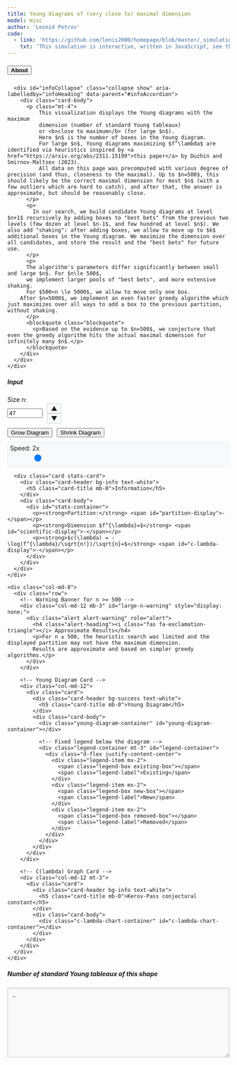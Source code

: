 ```yaml
---
title: Young diagrams of (very close to) maximal dimension
model: misc
author: 'Leonid Petrov'
code:
  - link: 'https://github.com/lenis2000/homepage/blob/master/_simulations/misc/2025-05-04-dim-lambda.md'
    txt: 'This simulation is interactive, written in JavaScript, see the source code of this page at the link'
---
```

<script src="{{site.url}}/js/d3.v7.min.js"></script>
<link rel="stylesheet" href="https://cdnjs.cloudflare.com/ajax/libs/font-awesome/5.15.3/css/all.min.css">

<style>
  .chart-container, .c-lambda-chart-container {
    height: 300px;
    width: 100%;
    min-height: 200px;
  }
  .young-diagram-container {
    margin-top: 5px;
    margin-bottom: 10px;
    text-align: center;
    overflow-x: auto; /* Enable horizontal scrolling if needed */
    max-width: 100%; /* Ensure container doesn't exceed parent width */
    display: flex;
    justify-content: center;
    align-items: center; /* Center vertically as well */
    min-height: 200px;
    -webkit-overflow-scrolling: touch; /* Smooth scrolling on iOS */
    position: relative; /* For absolute positioning if needed */
  }
  /* Make SVG responsive */
  .young-diagram-container svg {
    max-width: 100%;
    height: auto !important;
    display: block;
    margin: 0 auto;
  }

  /* Responsive adjustments for small screens */
  @media (max-width: 576px) {
    .young-diagram-container {
      min-height: 150px;
      margin-left: -15px;
      margin-right: -15px;
      width: calc(100% + 30px);
      overflow-x: scroll;
      -webkit-overflow-scrolling: touch; /* Smoother scrolling on iOS */
    }

    /* Force display for mobile */
    .young-diagram-container svg {
      display: block !important;
      max-width: none !important; /* Allow diagram to be wider than container with scrolling */
      height: auto !important;
      min-width: 250px; /* Ensure minimum width on small screens */
    }
  }
  .young-box {
    fill: #4682b4;
    stroke: #000;
    stroke-width: 1px;
  }
  .young-box-new {
    fill: #ff7f50; /* Coral color for new boxes */
    stroke: #000;
    stroke-width: 1px;
  }
  .young-box-removed {
    fill: none;
    stroke: #ff0000; /* Red color for removed boxes */
    stroke-width: 2px;
    stroke-dasharray: 5,5;
  }
  .stats-card {
    margin-top: 20px;
  }
  .number-input-container {
    display: flex;
    align-items: center;
  }
  .number-controls {
    display: flex;
    flex-direction: column;
    margin-left: 10px;
  }
  .number-control-btn {
    cursor: pointer;
    padding: 2px 8px;
    background: #f8f9fa;
    border: 1px solid #ced4da;
    user-select: none;
  }
  .number-control-btn:hover {
    background: #e9ecef;
  }

  .auto-controls {
    display: flex;
    gap: 10px;
    margin-top: 10px;
  }

  .speed-control {
    margin-top: 10px;
    padding: 5px;
    background-color: #f8f9fa;
    border-radius: 4px;
    border: 1px solid #e9ecef;
  }

  .form-range {
    width: 100%;
    height: 1.5rem;
    padding: 0;
    appearance: none;
    background-color: transparent;
  }

  .form-range::-webkit-slider-thumb {
    appearance: none;
    width: 16px;
    height: 16px;
    border-radius: 50%;
    background: #007bff;
    cursor: pointer;
  }

  .form-range::-moz-range-thumb {
    width: 16px;
    height: 16px;
    border-radius: 50%;
    background: #007bff;
    cursor: pointer;
  }

  /* Styles for the dimension display */
  #dimension-display {
    font-family: "SFMono-Regular", Consolas, Monaco, "Courier New", Courier, monospace;
    font-size: 0.85rem;
    word-break: break-all;
    white-space: pre-wrap;
    min-height: 120px;
    max-height: 400px;
    overflow-y: auto;
    overflow-x: hidden;
    letter-spacing: -0.03em;
    line-height: 1.25;
    padding: 10px;
    border-color: #ccc;
    background-color: #f9f9f9;
    box-shadow: inset 0 1px 3px rgba(0,0,0,0.1);
    width: 100%;
  }
</style>

<div class="container mt-5">
  <div class="accordion" id="infoAccordion">
    <div class="card">
      <div class="card-header" id="infoHeading">
        <h5 class="mb-0">
          <button class="btn btn-link" type="button" data-toggle="collapse" data-target="#infoCollapse" aria-expanded="true" aria-controls="infoCollapse">
            <strong>About</strong> <i class="fa fa-chevron-down"></i>
          </button>
        </h5>
      </div>

      <div id="infoCollapse" class="collapse show" aria-labelledby="infoHeading" data-parent="#infoAccordion">
        <div class="card-body">
          <p class="mt-4">
              This visualization displays the Young diagrams with the maximum
              dimension (number of standard Young tableaux)
              or <b>close to maximum</b> (for large $n$).
              Here $n$ is the number of boxes in the Young diagram.
              For large $n$, Young diagrams maximizing $f^\lambda$ are identified via heuristics inspired by <a href="https://arxiv.org/abs/2311.15199">this paper</a> by Duzhin and Smirnov-Maltsev (2023).
              All data on this page was precomputed with various degree of precision (and thus, closeness to the maximal). Up to $n=500$, this should likely be the correct maximal dimension for most $n$ (with a few outliers which are hard to catch), and after that, the answer is approximate, but should be reasonably close.
          </p>
          <p>
            In our search, we build candidate Young diagrams at level $n+1$ recursively by adding boxes to "best bets" from the previous two levels (few dozen at level $n-1$, and few hundred at level $n$). We also add "shaking": after adding boxes, we allow to move up to $k$ additional boxes in the Young diagram. We maximize the dimension over all candidates, and store the result and the "best bets" for future use.
          </p>
          <p>
          The algorithm's parameters differ significantly between small and large $n$. For $n\le 500$,
          we implement larger pools of "best bets", and more extensive shaking.
          For $500<n \le 5000$, we allow to move only one box.
        After $n=5000$, we implement an even faster greedy algorithm which just maximizes over all ways to add a box to the previous partition, without shaking.
          </p>
          <blockquote class="blockquote">
            <p>Based on the evidence up to $n=500$, we conjecture that even the greedy algorithm hits the actual maximal dimension for infinitely many $n$.</p>
          </blockquote>
        </div>
      </div>
    </div>
  </div>

  <div class="row mt-4">
    <div class="col-md-4">
      <div class="card">
        <div class="card-header bg-primary text-white">
          <h5 class="card-title mb-0">Input</h5>
        </div>
        <div class="card-body">
          <div class="mb-3">
            <label for="size-n" class="form-label">Size n:</label>
            <div class="number-input-container">
              <input type="number" class="form-control" id="size-n" min="1" max="12000" value="47" required>
              <div class="number-controls">
                  <span class="number-control-btn" id="increment-btn">▲</span>
                  <span class="number-control-btn" id="decrement-btn">▼</span>
              </div>
            </div>
            <div class="auto-controls mt-2">
              <button class="btn btn-sm btn-outline-primary" id="grow-btn">Grow Diagram</button>
              <button class="btn btn-sm btn-outline-danger" id="stop-grow-btn" style="display: none;">Stop</button>
              <button class="btn btn-sm btn-outline-warning ml-2" id="shrink-btn">Shrink Diagram</button>
              <button class="btn btn-sm btn-outline-danger" id="stop-shrink-btn" style="display: none;">Stop</button>
            </div>
            <div class="speed-control mt-2">
              <label for="speed-slider" class="form-label">Speed: <span id="speed-value">2x</span></label>
              <input type="range" class="form-range" id="speed-slider" min="1" max="10" value="2">
            </div>
          </div>
        </div>
      </div>

      <div class="card stats-card">
        <div class="card-header bg-info text-white">
          <h5 class="card-title mb-0">Information</h5>
        </div>
        <div class="card-body">
          <div id="stats-container">
            <p><strong>Partition:</strong> <span id="partition-display">-</span></p>
            <p><strong>Dimension $f^{\lambda}=$</strong> <span id="scientific-display">-</span></p>
            <p><strong>$c(\lambda) = -\log(f^{\lambda}/\sqrt{n!})/\sqrt{n}=$</strong> <span id="c-lambda-display">-</span></p>
          </div>
        </div>
      </div>
    </div>

    <div class="col-md-8">
      <div class="row">
        <!-- Warning Banner for n >= 500 -->
        <div class="col-md-12 mb-3" id="large-n-warning" style="display: none;">
          <div class="alert alert-warning" role="alert">
            <h4 class="alert-heading"><i class="fas fa-exclamation-triangle"></i> Approximate Results</h4>
            <p>For n ≥ 500, the heuristic search was limited and the displayed partition may not have the maximum dimension.
            Results are approximate and based on simpler greedy algorithms.</p>
          </div>
        </div>

        <!-- Young Diagram Card -->
        <div class="col-md-12">
          <div class="card">
            <div class="card-header bg-success text-white">
              <h5 class="card-title mb-0">Young Diagram</h5>
            </div>
            <div class="card-body">
              <div class="young-diagram-container" id="young-diagram-container"></div>

              <!-- Fixed legend below the diagram -->
              <div class="legend-container mt-3" id="legend-container">
                <div class="d-flex justify-content-center">
                  <div class="legend-item mx-2">
                    <span class="legend-box existing-box"></span>
                    <span class="legend-label">Existing</span>
                  </div>
                  <div class="legend-item mx-2">
                    <span class="legend-box new-box"></span>
                    <span class="legend-label">New</span>
                  </div>
                  <div class="legend-item mx-2">
                    <span class="legend-box removed-box"></span>
                    <span class="legend-label">Removed</span>
                  </div>
                </div>
              </div>
            </div>
          </div>
        </div>

        <!-- C(lambda) Graph Card -->
        <div class="col-md-12 mt-3">
          <div class="card">
            <div class="card-header bg-info text-white">
              <h5 class="card-title mb-0">Kerov-Pass conjectural constant</h5>
            </div>
            <div class="card-body">
              <div class="c-lambda-chart-container" id="c-lambda-chart-container"></div>
            </div>
          </div>
        </div>
      </div>
    </div>
  </div>

  <div class="row mt-4">
    <div class="col-md-12">
      <div class="card">
        <div class="card-header bg-info text-white">
          <h5 class="card-title mb-0">Number of standard Young tableaux of this shape</h5>
        </div>
        <div class="card-body">
          <textarea id="dimension-display" class="form-control mb-4" rows="7" readonly style="resize: vertical; overflow-y: auto; font-family: monospace; font-size: 0.9rem; word-break: break-all; white-space: pre-wrap; overflow-x: scroll; scrollbar-width: thin;">-</textarea>
        </div>
      </div>
    </div>
  </div>
</div>

<style>
  /* Legend styles */
  .legend-container {
    text-align: center;
    padding: 5px;
    background-color: #f8f9fa;
    border-radius: 5px;
    margin-top: 5px;
    border: 1px solid #e9ecef;
  }
  .legend-item {
    display: inline-flex;
    align-items: center;
    margin: 0 8px 5px 8px;
    white-space: nowrap;
  }
  .legend-box {
    display: inline-block;
    width: 15px;
    height: 15px;
    margin-right: 5px;
    flex-shrink: 0;
  }
  .existing-box {
    background-color: #4682b4;
    border: 1px solid #000;
  }
  .new-box {
    background-color: #ff7f50;
    border: 1px solid #000;
  }
  .removed-box {
    background-color: transparent;
    border: 2px dashed #ff0000;
    width: 13px;
    height: 13px;
  }
  .legend-label {
    font-size: 14px;
  }

  /* Responsive adjustments for small screens */
  @media (max-width: 576px) {
    .legend-item {
      margin: 0 4px 5px 4px;
    }
    .legend-box {
      width: 12px;
      height: 12px;
      margin-right: 3px;
    }
    .legend-label {
      font-size: 12px;
    }
    #about-section[open] {
      margin-bottom: 1rem;
    }
    #about-section:not([open]) {
      margin-bottom: 0;
    }
    #about-section > summary {
      font-weight: bold;
      cursor: pointer;
      padding: 0.5rem 0;
      margin-bottom: 0;
    }
  }

  /* Always fold About section by default on mobile */
  @media (max-width: 576px) {
    #about-section:not([open]) {
      display: block;
    }
    #about-section > div {
      display: none;
    }
    #about-section[open] > div {
      display: block;
    }
  }

  /* For larger screens, make details togglable but not folded by default */
  @media (min-width: 577px) {
    #about-section > summary {
      cursor: pointer;
      font-weight: bold;
      margin-bottom: 0.5rem;
    }
    #about-section > summary::marker {
      font-size: 1.2em;
    }
  }

  /* Chart styles */
  .c-lambda-chart-container {
    width: 100%;
    height: 300px;
    min-height: 250px;
  }

  .x-axis path, .y-axis path,
  .x-axis line, .y-axis line {
    stroke: #ccc;
    stroke-width: 1px;
  }

  .x-axis text, .y-axis text {
    font-size: 10px;
    fill: #666;
  }
</style>

<script>
  // Global variables
  let partitionData = {};
  let growInterval = null;  // Timer for auto-incrementing n
  let shrinkInterval = null;  // Timer for auto-decrementing n

  // Function to fetch and process partition data
  async function loadPartitionData() {
    try {
      // Load all three JSON files
      const jsonFiles = [
        '{{site.url}}/js/2025-05-04-dim-lambda-partitionData.json',
        '{{site.url}}/js/2025-05-04-dim-lambda-partitionData-large.json',
        '{{site.url}}/js/2025-05-04-dim-lambda-partitionData-large2.json'
      ];

      // Load each file and merge the data
      for (const jsonFile of jsonFiles) {
        console.log(`Loading data from ${jsonFile}...`);
        const response = await fetch(jsonFile);
        if (!response.ok) {
          console.warn(`Could not load ${jsonFile}: ${response.status}`);
          continue;
        }

        // Get the raw text first
        const rawText = await response.text();

        try {
          // Parse JSON to object but ensure dimensions are preserved as strings
          const fileData = JSON.parse(rawText, (key, value) => {
            // Ensure dimension values are always strings
            if (key === 'dimension') {
              return value.toString();
            }
            return value;
          });

          // Merge data into the main partitionData object
          Object.keys(fileData).forEach(key => {
            partitionData[key] = fileData[key];
            // Ensure dimensions are strings
            if (partitionData[key].dimension !== undefined) {
              partitionData[key].dimension = partitionData[key].dimension.toString();
            }
          });

          console.log(`Successfully merged data from ${jsonFile}`);
        } catch (parseError) {
          console.error(`Error parsing ${jsonFile}:`, parseError);
        }
      }

      console.log("Partition data loading complete, merged data from all files.");

      // Update max input value based on available data
      const availableKeys = Object.keys(partitionData).map(Number).sort((a, b) => a - b);
      if (availableKeys.length > 0) {
        const maxAvailable = Math.max(...availableKeys);
        // Leave the max as 12000 as specified in the HTML
        console.log(`Updated max input value to ${maxAvailable} based on available data`);

        // No longer adding data range information
      }

      // Initialize display after data is loaded
      const inputElement = document.getElementById('size-n');
      const initialN = parseInt(inputElement.value);
      // Ensure the initial display update happens *after* data is loaded
      if (partitionData[initialN.toString()]) {
         updateDisplay(initialN);
      } else {
         console.warn(`Initial size n=${initialN} not found in loaded data.`);
         // Handle cases where initial value might not be in JSON
         document.getElementById('young-diagram-container').innerHTML = '<p>Select a valid size.</p>';
      }

    } catch (error) {
      console.error('Error loading partition data:', error);
      // Display an error message to the user in the UI
       document.getElementById('young-diagram-container').innerHTML = '<p class="text-danger">Error loading visualization data. Please check console.</p>';
       // Optionally disable controls or show specific error messages
    }
  }

  // Call the function to load data when the script runs
  // Ensure this runs before any code that relies on partitionData
  loadPartitionData();

  // Store the previous partition
  let previousPartition = null;

  // No need to store c(lambda) values anymore, we'll calculate them on demand

  // Function to draw the Young diagram for a given partition
  function drawYoungDiagram(partition, n) {
    const container = document.getElementById('young-diagram-container');
    container.innerHTML = '';

    // Get container dimensions
    const containerWidth = document.getElementById('young-diagram-container').offsetWidth;

    // Set up dimensions - dynamically adjust box size based on screen size
    const baseBoxSize = 40;
    // Reduce box size for small screens more aggressively, especially for mobile
    const isMobile = window.innerWidth <= 576;
    const minBoxSize = isMobile ? 10 : 18; // Even smaller minimum for mobile

    // For mobile, use a more aggressive calculation to ensure the diagram is visible
    let boxSize;
    if (isMobile) {
      // On mobile, prioritize visibility over detail
      const maxBoxesInWidth = Math.max(1, Math.max(...partition));
      boxSize = Math.min(baseBoxSize, Math.max(minBoxSize, 300 / (maxBoxesInWidth + 2)));
    } else {
      // For larger screens, use the original calculation
      boxSize = Math.min(baseBoxSize, Math.max(minBoxSize, containerWidth / (Math.max(1, Math.max(...partition)) + 5)));
    }

    const margin = Math.max(5, boxSize / 4);

    // Get the previous partition if available
    const prevPartition = n > 1 && partitionData[(n-1).toString()] ? partitionData[(n-1).toString()].partition : null;

    // Calculate max dimensions considering both current and previous partitions
    const numRows = Math.max(partition.length, prevPartition ? prevPartition.length : 0);
    const numCols = Math.max(
      Math.max(...partition),
      prevPartition ? Math.max(...prevPartition) : 0
    );

    const width = numCols * boxSize + margin * 2;
    const height = numRows * boxSize + margin * 2;

    // Container width already calculated above

    // Calculate scale factor if diagram is wider than container
    const scaleFactor = Math.min(1, containerWidth / (width + 100));

    // Create SVG with viewBox for responsiveness
    const svg = d3.select('#young-diagram-container')
      .append('svg')
      .attr('viewBox', `0 0 ${width + 50} ${height + 20}`) // No extra space for legend
      .attr('preserveAspectRatio', isMobile ? 'xMinYMid meet' : 'xMidYMid meet') // Left-align on mobile for better visibility
      .attr('width', isMobile ? Math.max(width + 50, 300) : '100%') // Set explicit width for mobile
      .attr('height', height + 20)
      .style('max-width', isMobile ? 'none' : '100%') // Remove max-width restriction on mobile
      .style('min-width', isMobile ? '300px' : 'auto') // Ensure minimum width on mobile
      .style('height', 'auto !important') // Force auto height with !important
      .style('display', 'block')
      .style('margin', '0 auto');

    // Create a map to track box statuses
    let boxStatuses = new Map();

    // If we have a previous partition, identify box statuses
    if (prevPartition) {
      // Create a map of boxes in the current partition
      const currentBoxes = new Set();
      for (let row = 0; row < partition.length; row++) {
        for (let col = 0; col < partition[row]; col++) {
          currentBoxes.add(`${row},${col}`);
        }
      }

      // Create a map of boxes in the previous partition
      const prevBoxes = new Set();
      for (let row = 0; row < prevPartition.length; row++) {
        for (let col = 0; col < prevPartition[row]; col++) {
          prevBoxes.add(`${row},${col}`);
        }
      }

      // Identify boxes that exist in both partitions (these haven't changed)
      const unchangedBoxes = new Set();
      prevBoxes.forEach(box => {
        if (currentBoxes.has(box)) {
          unchangedBoxes.add(box);
        }
      });

      // Identify boxes that exist in current but not in previous (new boxes)
      const newBoxes = new Set();
      currentBoxes.forEach(box => {
        if (!prevBoxes.has(box)) {
          newBoxes.add(box);
        }
      });

      // Identify boxes that exist in previous but not in current (removed boxes)
      const removedBoxes = new Set();
      prevBoxes.forEach(box => {
        if (!currentBoxes.has(box)) {
          removedBoxes.add(box);
        }
      });

      // For boxes in the current partition, determine if they're new, unchanged, or moved
      for (let row = 0; row < partition.length; row++) {
        for (let col = 0; col < partition[row]; col++) {
          const boxKey = `${row},${col}`;

          if (newBoxes.has(boxKey)) {
            // This is a new box
            boxStatuses.set(boxKey, 'new');
          } else {
            // All other boxes are considered unchanged
            boxStatuses.set(boxKey, 'unchanged');
          }
        }
      }

      // Mark removed boxes
      removedBoxes.forEach(boxKey => {
        boxStatuses.set(boxKey, 'removed');
      });
    }

    // First, draw the removed boxes (so they're in the background)
    if (prevPartition) {
      boxStatuses.forEach((status, boxKey) => {
        if (status === 'removed') {
          const [row, col] = boxKey.split(',').map(Number);
          svg.append('rect')
            .attr('class', 'young-box-removed')
            .attr('x', margin + col * boxSize)
            .attr('y', margin + row * boxSize)
            .attr('width', boxSize)
            .attr('height', boxSize);
        }
      });
    }

    // Then, draw the current boxes
    for (let row = 0; row < partition.length; row++) {
      const rowLength = partition[row];
      for (let col = 0; col < rowLength; col++) {
        const boxKey = `${row},${col}`;
        let boxClass = 'young-box';

        // If we have a previous partition, check if this box is new
        if (prevPartition) {
          const boxStatus = boxStatuses.get(boxKey);
          if (boxStatus === 'new') {
            boxClass = 'young-box-new';
          }
        }

        svg.append('rect')
          .attr('class', boxClass)
          .attr('x', margin + col * boxSize)
          .attr('y', margin + row * boxSize)
          .attr('width', boxSize)
          .attr('height', boxSize);
      }
    }

    // No floating legend in the SVG
  }

  // Function to calculate log factorial: log(n!)
  function logFactorial(n) {
    if (n <= 1) return 0;

    let logResult = 0;
    for (let i = 1; i <= n; i++) {
      logResult += Math.log(i);
    }
    return logResult;
  }

  // Function to calculate c(lambda) = -log(f^lambda/sqrt(n!))/sqrt(n)
  function calculateCLambda(dimension, n) {
    // Check if we have a pre-computed c_lambda value for this partition
    const nStr = n.toString();
    if (partitionData[nStr] && partitionData[nStr].c_lambda !== undefined && partitionData[nStr].c_lambda !== null) {
      return partitionData[nStr].c_lambda;
    }

    // For all n values, use logarithmic calculations to avoid overflow
    // Convert dimension to string to handle very large numbers
    const dimensionStr = dimension.toString();

    // For very large numbers (scientific notation with e+), extract the exponent
    let logDimension;
    if (dimensionStr.includes('e+')) {
      const parts = dimensionStr.split('e+');
      const mantissa = parseFloat(parts[0]);
      const exponent = parseInt(parts[1]);
      logDimension = Math.log(mantissa) + exponent * Math.log(10);
    } else {
      // For regular numbers, just take the log
      try {
        logDimension = Math.log(dimension);
      } catch (e) {
        console.warn(`Error calculating log for n=${n}, dimension is too large. Using Infinity.`);
        return Infinity; // Return a placeholder value for extremely large numbers
      }
    }

    // Calculate log(n!)
    const logNFactorial = logFactorial(n);

    // logSqrtFactorial = log(sqrt(n!)) = log(n!)/2
    const logSqrtFactorial = logNFactorial / 2;

    // c(lambda) = -log(f^lambda/sqrt(n!))/sqrt(n) = -(log(f^lambda) - log(sqrt(n!)))/sqrt(n)
    try {
      return -(logDimension - logSqrtFactorial) / Math.sqrt(n);
    } catch (e) {
      console.warn(`Error calculating c(lambda) for n=${n}: ${e.message}`);
      return Infinity; // Return a placeholder value for calculation errors
    }
  }

  // Function to update the display with information for a given size n
  function updateDisplay(n) {
    const data = partitionData[n.toString()];

    // Show/hide the warning banner based on n value
    const warningBanner = document.getElementById('large-n-warning');
    if (n >= 500) {
      warningBanner.style.display = 'block';
    } else {
      warningBanner.style.display = 'none';
    }

    if (data) {
      // Update partition display
      document.getElementById('partition-display').textContent = `[${data.partition.join(', ')}]`;

      // Display dimension value - just focus on showing SUPER DUPER long numbers correctly
      const dimensionStr = data.dimension.toString(); // Convert to string

      // Display the dimension value in textarea (use value instead of textContent)
      const dimensionDisplay = document.getElementById('dimension-display');
      dimensionDisplay.value = dimensionStr;

      // Log for debugging
      console.log(`Dimension for n=${n}: String of length ${dimensionStr.length}`);

      // Adjust textarea height based on content length
      const contentLength = dimensionStr.length;
      if (contentLength > 1000) {
        dimensionDisplay.rows = 15; // More rows for extremely large numbers
      } else if (contentLength > 500) {
        dimensionDisplay.rows = 12;
      } else if (contentLength > 300) {
        dimensionDisplay.rows = 8;
      } else if (contentLength > 150) {
        dimensionDisplay.rows = 6;
      } else {
        dimensionDisplay.rows = 5;
      }

      // Format dimension in scientific notation with LaTeX formatting
      let scientificNotation;
      try {
        // Only format numbers for n <= 300
        if (n <= 300) {
          if (typeof dimensionStr === 'string' && dimensionStr.includes('e')) {
            // Handle scientific notation directly
            const parts = dimensionStr.split('e');
            const mantissa = parseFloat(parts[0]);
            const exponent = parseInt(parts[1].replace('+', ''));
            scientificNotation = `${mantissa.toFixed(2)} × 10^${exponent}`;
          } else if (typeof dimensionStr === 'string' && dimensionStr.length > 15) {
            // For very long string numbers
            scientificNotation = `${dimensionStr.substring(0, 2)}.${dimensionStr.substring(2, 4)} × 10^${dimensionStr.length - 1}`;
          } else if (data.dimension >= 1e10) {
            // Regular large numbers
            const exponent = Math.floor(Math.log10(data.dimension));
            const mantissa = data.dimension / Math.pow(10, exponent);
            scientificNotation = `${mantissa.toFixed(2)} × 10^${exponent}`;
          } else {
            // Small numbers
            scientificNotation = data.dimension.toString();
          }
        } else {
          // For n > 300, don't try to format
          scientificNotation = "Too large";
        }
      } catch (e) {
        // Fallback for any parsing errors
        scientificNotation = `10^${dimensionStr.toString().length}`;
      }
      document.getElementById('scientific-display').textContent = scientificNotation;

      // Calculate and display c(lambda)
      const cLambda = calculateCLambda(data.dimension, n);

      // Check if cLambda is a valid finite number
      if (isFinite(cLambda)) {
        document.getElementById('c-lambda-display').textContent = cLambda.toFixed(6);
      } else {
        // If we have a pre-computed value available, display that instead
        if (data.c_lambda !== undefined) {
          document.getElementById('c-lambda-display').textContent = data.c_lambda.toFixed(6);
        } else {
          document.getElementById('c-lambda-display').textContent = 'Value too large to compute';
        }
      }

      // Draw the Young diagram with the current n value
      drawYoungDiagram(data.partition, n);

      // Toggle legend visibility based on whether we have a previous partition
      const legendContainer = document.getElementById('legend-container');
      if (n > 1) {
        legendContainer.style.display = 'block';
      } else {
        legendContainer.style.display = 'none';
      }

      // Update the c(lambda) chart with current n
      drawCLambdaChart(n);
    } else {
      document.getElementById('partition-display').textContent = 'Not available';
      document.getElementById('dimension-display').textContent = 'Not available';
      document.getElementById('scientific-display').textContent = 'Not available';
      document.getElementById('c-lambda-display').textContent = 'Not available';
      document.getElementById('young-diagram-container').innerHTML = '<p>Data not available for this size.</p>';

      // Hide legend when no data is available
      document.getElementById('legend-container').style.display = 'none';
    }
  }

  // Function to increment n value with validation
  function incrementN() {
    const inputElement = document.getElementById('size-n');
    const currentValue = parseInt(inputElement.value) || 0;
    const maxValue = parseInt(inputElement.max);

    if (currentValue < maxValue) {
      const nextN = currentValue + 1;
      if (partitionData[nextN.toString()]) {
        inputElement.value = nextN;
        updateDisplay(nextN);
        return true; // Successfully incremented
      } else {
        console.warn(`Data for n=${nextN} not loaded or available.`);
        return false; // Failed to increment
      }
    }
    return false; // Out of range
  }

  // Function to decrement n value with validation
  function decrementN() {
    const inputElement = document.getElementById('size-n');
    const currentValue = parseInt(inputElement.value) || 0;
    const minValue = parseInt(inputElement.min) || 1;

    if (currentValue > minValue) {
      const prevN = currentValue - 1;
      if (partitionData[prevN.toString()]) {
        inputElement.value = prevN;
        updateDisplay(prevN);
        return true; // Successfully decremented
      } else {
        console.warn(`Data for n=${prevN} not loaded or available.`);
        return false; // Failed to decrement
      }
    }
    return false; // Out of range
  }

  // Function to get interval time based on speed slider
  function getIntervalTime() {
    const speedSlider = document.getElementById('speed-slider');
    const speedValue = parseInt(speedSlider.value);

    // Convert speed multiplier (1-10) to milliseconds
    // Higher speed value means shorter interval time
    // 1x = 1000ms, 10x = 100ms
    return Math.round(1100 - (speedValue * 100));
  }

  // Function to update speed display
  function updateSpeedDisplay() {
    const speedSlider = document.getElementById('speed-slider');
    const speedValue = parseInt(speedSlider.value);
    document.getElementById('speed-value').textContent = `${speedValue}x`;
  }

  // Function to start auto-growing the diagram
  function startGrowing() {
    // Clear any existing intervals to prevent multiple timers
    if (growInterval) clearInterval(growInterval);
    if (shrinkInterval) {
      clearInterval(shrinkInterval);
      shrinkInterval = null;
      document.getElementById('shrink-btn').style.display = 'inline-block';
      document.getElementById('stop-shrink-btn').style.display = 'none';
    }

    // Hide grow button, show stop button
    document.getElementById('grow-btn').style.display = 'none';
    document.getElementById('stop-grow-btn').style.display = 'inline-block';

    // Get interval time from speed slider
    const intervalTime = getIntervalTime();

    // Start increasing n at regular intervals
    growInterval = setInterval(() => {
      const success = incrementN();
      // If we've reached the max value or data not available, stop auto-growing
      if (!success) {
        stopGrowing();
      }
    }, intervalTime);
  }

  // Function to stop auto-growing
  function stopGrowing() {
    if (growInterval) {
      clearInterval(growInterval);
      growInterval = null;
      // Show grow button, hide stop button
      document.getElementById('grow-btn').style.display = 'inline-block';
      document.getElementById('stop-grow-btn').style.display = 'none';
    }
  }

  // Function to start auto-shrinking the diagram
  function startShrinking() {
    // Clear any existing intervals to prevent multiple timers
    if (shrinkInterval) clearInterval(shrinkInterval);
    if (growInterval) {
      clearInterval(growInterval);
      growInterval = null;
      document.getElementById('grow-btn').style.display = 'inline-block';
      document.getElementById('stop-grow-btn').style.display = 'none';
    }

    // Hide shrink button, show stop button
    document.getElementById('shrink-btn').style.display = 'none';
    document.getElementById('stop-shrink-btn').style.display = 'inline-block';

    // Get interval time from speed slider
    const intervalTime = getIntervalTime();

    // Start decreasing n at regular intervals
    shrinkInterval = setInterval(() => {
      const success = decrementN();
      // If we've reached the min value or data not available, stop auto-shrinking
      if (!success) {
        stopShrinking();
      }
    }, intervalTime);
  }

  // Function to stop auto-shrinking
  function stopShrinking() {
    if (shrinkInterval) {
      clearInterval(shrinkInterval);
      shrinkInterval = null;
      // Show shrink button, hide stop button
      document.getElementById('shrink-btn').style.display = 'inline-block';
      document.getElementById('stop-shrink-btn').style.display = 'none';
    }
  }

  // Add event listeners for the input field and control buttons
  document.addEventListener('DOMContentLoaded', function() {
    const inputElement = document.getElementById('size-n');
    const incrementBtn = document.getElementById('increment-btn');
    const decrementBtn = document.getElementById('decrement-btn');
    const growBtn = document.getElementById('grow-btn');
    const stopGrowBtn = document.getElementById('stop-grow-btn');
    const shrinkBtn = document.getElementById('shrink-btn');
    const stopShrinkBtn = document.getElementById('stop-shrink-btn');

    // Initialize display is now handled by loadPartitionData() after fetch completes

    // Add event listener for input changes
    inputElement.addEventListener('input', function() {
      // Stop any auto-growing/shrinking when the user manually changes the value
      stopGrowing();
      stopShrinking();

      const n = parseInt(this.value);
      // Check if data for n exists before updating
      if (partitionData[n.toString()]) {
         if (n >= 1 && n <= parseInt(inputElement.max)) { // Use dynamic max value
            updateDisplay(n);
         }
      } else {
          console.warn(`Data for n=${n} not loaded or available.`);
          // Optionally display a message in the UI
      }
    });

    // Add event listener for increment button
    incrementBtn.addEventListener('click', function() {
      incrementN();
    });

    // Add event listener for decrement button
    decrementBtn.addEventListener('click', function() {
      decrementN();
    });

    // Add event listeners for auto grow/shrink controls
    growBtn.addEventListener('click', startGrowing);
    stopGrowBtn.addEventListener('click', stopGrowing);
    shrinkBtn.addEventListener('click', startShrinking);
    stopShrinkBtn.addEventListener('click', stopShrinking);

    // Add event listener for speed slider
    const speedSlider = document.getElementById('speed-slider');

    // Initialize speed display
    updateSpeedDisplay();

    // Event listener for speed slider
    speedSlider.addEventListener('input', function() {
      // Update the speed display
      updateSpeedDisplay();

      // Update any active intervals with the new speed
      updateActiveIntervals();
    });
  });

  // Function to create and update the c(lambda) chart
  function drawCLambdaChart(currentN) {
    const container = document.getElementById('c-lambda-chart-container');
    container.innerHTML = '';

    if (currentN < 2) {
      container.innerHTML = '<div class="text-center p-3">At least n=2 is needed to display the chart.</div>';
      return;
    }

    // Get container dimensions
    const containerWidth = container.offsetWidth;
    const containerHeight = container.offsetHeight || 250;

    // Set up margins
    const margin = {top: 20, right: 30, bottom: 40, left: 60};
    const width = containerWidth - margin.left - margin.right;
    const height = containerHeight - margin.top - margin.bottom;

    // Create SVG element
    const svg = d3.select('#c-lambda-chart-container')
      .append('svg')
      .attr('width', containerWidth)
      .attr('height', containerHeight)
      .attr('viewBox', `0 0 ${containerWidth} ${containerHeight}`)
      .attr('preserveAspectRatio', 'xMidYMid meet')
      .append('g')
      .attr('transform', `translate(${margin.left},${margin.top})`);

    // Calculate c(lambda) values up to current n
    const data = [];
    for (let n = 1; n <= currentN; n++) {
      let nStr = n.toString();
      if (partitionData[nStr]) {
        // First check if we have a pre-computed c_lambda value
        let cLambda;
        if (partitionData[nStr].c_lambda !== undefined && partitionData[nStr].c_lambda !== null) {
          cLambda = partitionData[nStr].c_lambda;
        } else {
          cLambda = calculateCLambda(partitionData[nStr].dimension, n);
        }

        if (!isNaN(cLambda) && isFinite(cLambda)) {
          data.push({
            n: n,
            value: cLambda
          });
        }
      }
    }

    if (data.length < 2) {
      container.innerHTML = '<div class="text-center p-3">No valid data points to display the chart.</div>';
      return;
    }

    // Set up scales
    const xScale = d3.scaleLinear()
      .domain([0, currentN + 1]) // Start from 0 with a bit of padding at the end
      .range([0, width]);

    const yMin = Math.max(0, d3.min(data, d => d.value) * 0.9); // Start from 0 or slightly below min
    const yMax = d3.max(data, d => d.value) * 1.1; // Add 10% padding at the top

    const yScale = d3.scaleLinear()
      .domain([yMin, yMax])
      .range([height, 0]);

    // Create axes
    const xAxis = d3.axisBottom(xScale)
      .ticks(Math.min(10, currentN))
      .tickFormat(d => Math.floor(d)); // Only show integer tick values

    const yAxis = d3.axisLeft(yScale)
      .ticks(5)
      .tickFormat(d => d.toFixed(2));

    // Add axes to chart
    svg.append('g')
      .attr('class', 'x-axis')
      .attr('transform', `translate(0,${height})`)
      .call(xAxis);

    svg.append('g')
      .attr('class', 'y-axis')
      .call(yAxis);

    // Add X axis label
    svg.append('text')
      .attr('text-anchor', 'middle')
      .attr('x', width / 2)
      .attr('y', height + margin.bottom - 5)
      .text('n');

    // Add Y axis label
    svg.append('text')
      .attr('text-anchor', 'middle')
      .attr('transform', 'rotate(-90)')
      .attr('x', -height / 2)
      .attr('y', -margin.left + 15)
      .text('c(λ)');

    // Create line generator
    const line = d3.line()
      .x(d => xScale(d.n))
      .y(d => yScale(d.value))
      .curve(d3.curveMonotoneX); // Smoother curve

    // Add line path
    svg.append('path')
      .datum(data)
      .attr('fill', 'none')
      .attr('stroke', '#4682b4')
      .attr('stroke-width', 2)
      .attr('d', line);

    // We're removing the dots for a cleaner line chart

    // Just track the current point for the value but don't display it
    const currentPoint = data.find(d => d.n === currentN);
  }

  // Handle window resize and orientation changes with debouncing
  let resizeTimeout;
  function handleResize() {
    clearTimeout(resizeTimeout);
    resizeTimeout = setTimeout(function() {
      const inputElement = document.getElementById('size-n');
      const currentN = parseInt(inputElement.value);
      updateDisplay(currentN);
      drawCLambdaChart(currentN); // Redraw the chart on resize with current n
    }, 250); // Wait 250ms after resize ends to redraw
  }

  // Listen for window resize
  window.addEventListener('resize', handleResize);

  // Stop auto-growing/shrinking when the window loses focus
  window.addEventListener('blur', function() {
    stopGrowing();
    stopShrinking();
  });

  // Helper function to restart active intervals with new speed
  function updateActiveIntervals() {
    const intervalTime = getIntervalTime();

    // Update growing interval if active
    if (growInterval) {
      clearInterval(growInterval);
      growInterval = setInterval(() => {
        const success = incrementN();
        if (!success) {
          stopGrowing();
        }
      }, intervalTime);
    }

    // Update shrinking interval if active
    if (shrinkInterval) {
      clearInterval(shrinkInterval);
      shrinkInterval = setInterval(() => {
        const success = decrementN();
        if (!success) {
          stopShrinking();
        }
      }, intervalTime);
    }
  }

  // Listen for orientation change specifically for mobile
  window.addEventListener('orientationchange', function() {
    // Force immediate redraw on orientation change
    const inputElement = document.getElementById('size-n');
    const currentN = parseInt(inputElement.value);

    // First attempt after a very short delay
    setTimeout(function() {
      updateDisplay(currentN);
      drawCLambdaChart(currentN);
    }, 100);

    // Second attempt after the device has fully reoriented
    setTimeout(function() {
      const container = document.getElementById('young-diagram-container');
      if (container && (!container.querySelector('svg') || container.querySelector('svg').style.display === 'none')) {
        console.log("Attempting secondary redraw after orientation change");
        updateDisplay(currentN);
        drawCLambdaChart(currentN);
      }
    }, 500);

    // Final attempt for problematic devices
    setTimeout(function() {
      // Force complete redraw if needed
      const container = document.getElementById('young-diagram-container');
      if (container && (!container.querySelector('svg') || container.querySelector('svg').style.display === 'none')) {
        console.log("Final redraw attempt after orientation change");
        container.innerHTML = ''; // Clear container
        updateDisplay(currentN); // Complete redraw
      }
    }, 1000);
  });

  // Auto-collapse accordion on mobile
  document.addEventListener('DOMContentLoaded', function() {
    // Function to collapse/expand the about section based on screen size
    function setAboutSectionState() {
      // Get the collapse element by ID
      const infoCollapse = document.getElementById('infoCollapse');
      
      if (infoCollapse) {
        if (window.innerWidth <= 576) {
          // On mobile, collapse the section
          infoCollapse.classList.remove('show');
        } else {
          // On larger screens, expand the section
          infoCollapse.classList.add('show');
        }
      }
    }

    // Set initial state
    setAboutSectionState();

    // Update on resize
    window.addEventListener('resize', setAboutSectionState);
  });
</script>
